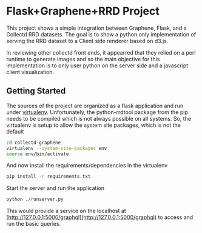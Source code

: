 Flask+Graphene+RRD Project
==========================

This project shows a simple integration between Graphene, Flask, and
a Collectd RRD datasets. The goal is to show a python only implementation
of serving the RRD dataset to a Client side renderer based on d3.js.

In reviewing other collectd front ends, it appearred that they relied on
a perl runtime to generate images and so the main objective for this
implementation is to only user python on the server side and a javascript
client visualization.


Getting Started
---

The sources of the project are organized as a flask application and
run under [virtualenv](http://docs.python-guide.org/en/latest/dev/virtualenvs).
Unfortunately, the python-rrdtool package from the pip needs to be
compiled which is not always possible on all systems. So, the virtualenv
is setup to allow the system site packages, which is not the default

```bash
cd collectd-graphene
virtualenv --system-site-packages env
source env/bin/activate
```

And now install the requirements/dependencies in the virtualenv

```bash
pip install -r requirements.txt
```

Start the server and run the application

```bash
python ./runserver.py
```

This would provide a service on the localhost at
[http://127.0.0.1:5000/graphql](http://127.0.0.1:5000/graphql) to
access and run the basic queries.

